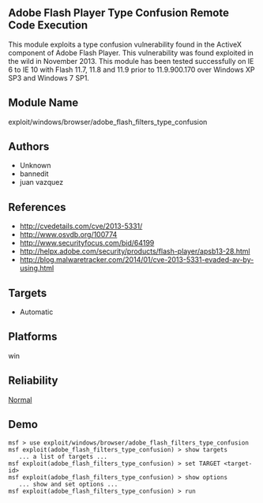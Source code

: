 ## Adobe Flash Player Type Confusion Remote Code Execution

This module exploits a type confusion vulnerability found in 
the ActiveX component of Adobe Flash Player. This 
vulnerability was found exploited in the wild in November 
2013. This module has been tested successfully on IE 6 to IE 
10 with Flash 11.7, 11.8 and 11.9 prior to 11.9.900.170 over 
Windows XP SP3 and Windows 7 SP1.


## Module Name
exploit/windows/browser/adobe_flash_filters_type_confusion

## Authors
* Unknown
* bannedit
* juan vazquez


## References
* http://cvedetails.com/cve/2013-5331/
* http://www.osvdb.org/100774
* http://www.securityfocus.com/bid/64199
* http://helpx.adobe.com/security/products/flash-player/apsb13-28.html
* http://blog.malwaretracker.com/2014/01/cve-2013-5331-evaded-av-by-using.html



## Targets
* Automatic


## Platforms
win

## Reliability
[Normal](https://github.com/rapid7/metasploit-framework/wiki/Exploit-Ranking)

## Demo

```
msf > use exploit/windows/browser/adobe_flash_filters_type_confusion
msf exploit(adobe_flash_filters_type_confusion) > show targets
   ... a list of targets ...
msf exploit(adobe_flash_filters_type_confusion) > set TARGET <target-id>
msf exploit(adobe_flash_filters_type_confusion) > show options
   ... show and set options ...
msf exploit(adobe_flash_filters_type_confusion) > run
```
    
    